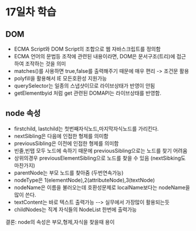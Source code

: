 # 17일차 학습

## DOM

- ECMA Script와 DOM Script의 조합으로 웹 자바스크립트를 정의함
- ECMA 언어의 문법등 조작에 관련된 내용이라면, DOM은 문서구조(트리)에 접근하여 조작하는 것을 의미
- matches()를 사용하면 true,false를 출력해주기 때문에 매우 편리 -> 조건문 활용
- polyfill을 활용해서 IE 모든호환성 지원가능
- querySelector는 일종의 스냅샷이므로 라이브상태가 반영이 안됨
- getElementbyid 처럼 get 관련된 DOMAPI는 라이브상태를 반영함.

## node 속성

- firstchild, lastchild는 첫번째자식노드,마지막자식노드를 가리킨다.
- nextSibling은 다음에 인접한 형제를 의미함
- previousSibling은 이전에 인접한 형제를 의미함
- 빈줄,빈탭 모두 노드에 속하기 때문에 previousSibling으로는 노드를 찾기 어려움
- 상위의경우 previousElementSibling으로 노드를 찾을 수 있음 (nextSibking도 마찬가지)
- parentNode는 부모 노드를 찾아줌 (두번연속가능)
- nodeType은 1(elementNode),2(attributeNode),3(textNode)
- nodeName은 이름을 불러오는데 호환성문제로 localName보다는 nodeName을 많이 쓴다.
- textContent는 바로 텍스트 출력가능 --> 실무에서 가장많이 활용되는듯
- childNodes는 직계 자식들의 NodeList 한번에 출력가능

결론: node의 속성은 부모,형제,자식을 찾을때 용이
